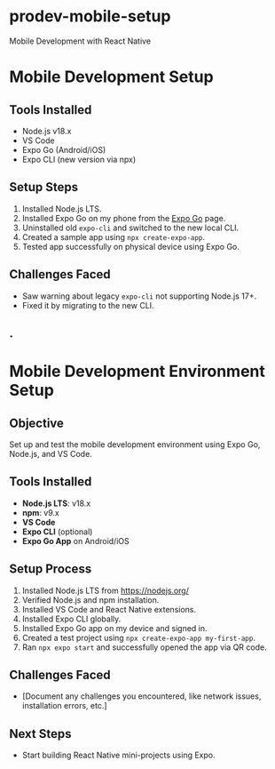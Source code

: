 # prodev-mobile-setup
Mobile Development with React Native

# Mobile Development Setup

## Tools Installed
- Node.js v18.x
- VS Code
- Expo Go (Android/iOS)
- Expo CLI (new version via npx)

## Setup Steps
1. Installed Node.js LTS.
2. Installed Expo Go on my phone from the [Expo Go](https://expo.dev/go) page.
3. Uninstalled old `expo-cli` and switched to the new local CLI.
4. Created a sample app using `npx create-expo-app`.
5. Tested app successfully on physical device using Expo Go.

## Challenges Faced
- Saw warning about legacy `expo-cli` not supporting Node.js 17+.
- Fixed it by migrating to the new CLI.






.
--------------------------------------------------------------------------------------------------------------





# Mobile Development Environment Setup

## Objective
Set up and test the mobile development environment using Expo Go, Node.js, and VS Code.

## Tools Installed
- **Node.js LTS**: v18.x
- **npm**: v9.x
- **VS Code**
- **Expo CLI** (optional)
- **Expo Go App** on Android/iOS

## Setup Process
1. Installed Node.js LTS from https://nodejs.org/
2. Verified Node.js and npm installation.
3. Installed VS Code and React Native extensions.
4. Installed Expo CLI globally.
5. Installed Expo Go app on my device and signed in.
6. Created a test project using `npx create-expo-app my-first-app`.
7. Ran `npx expo start` and successfully opened the app via QR code.

## Challenges Faced
- [Document any challenges you encountered, like network issues, installation errors, etc.]

## Next Steps
- Start building React Native mini-projects using Expo.
